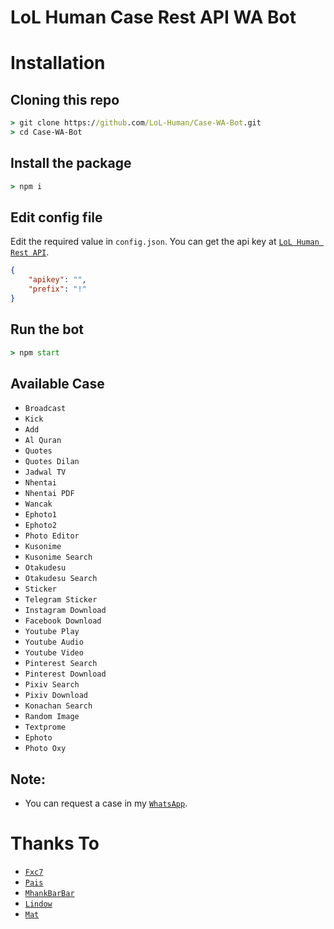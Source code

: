# LoL Human Case Rest API WA Bot



# Installation

## Cloning this repo
```cmd
> git clone https://github.com/LoL-Human/Case-WA-Bot.git
> cd Case-WA-Bot
```

## Install the package
```cmd
> npm i
```

## Edit config file
Edit the required value in `config.json`. You can get the api key at [`LoL Human Rest API`](http://api.lolhuman.xyz/).
```json
{
    "apikey": "",
    "prefix": "!"
}
```

## Run the bot
```cmd
> npm start
```

## Available Case

* `Broadcast`
* `Kick`
* `Add`
* `Al Quran`
* `Quotes`
* `Quotes Dilan`
* `Jadwal TV`
* `Nhentai`
* `Nhentai PDF`
* `Wancak`
* `Ephoto1`
* `Ephoto2`
* `Photo Editor`
* `Kusonime`
* `Kusonime Search`
* `Otakudesu`
* `Otakudesu Search`
* `Sticker`
* `Telegram Sticker`
* `Instagram Download`
* `Facebook Download`
* `Youtube Play`
* `Youtube Audio`
* `Youtube Video`
* `Pinterest Search`
* `Pinterest Download`
* `Pixiv Search`
* `Pixiv Download`
* `Konachan Search`
* `Random Image`
* `Textprome`
* `Ephoto`
* `Photo Oxy`

## Note:
* You can request a case in my [`WhatsApp`](http://wa.me/62895418200111).

# Thanks To
* [`Fxc7`](https://github.com/Fxc7)
* [`Pais`](https://github.com/Paiiss)
* [`MhankBarBar`](https://github.com/MhankBarBar)
* [`Lindow`](https://github.com/lindow666)
* [`Mat`](https://github.com/mamet8)